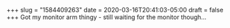 +++
slug = "1584409263"
date = 2020-03-16T20:41:03-05:00
draft = false
+++
Got my monitor arm thingy - still waiting for the monitor though...